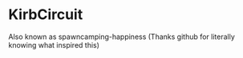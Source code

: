 KirbCircuit
===========

Also known as spawncamping-happiness (Thanks github for literally knowing what inspired this)
